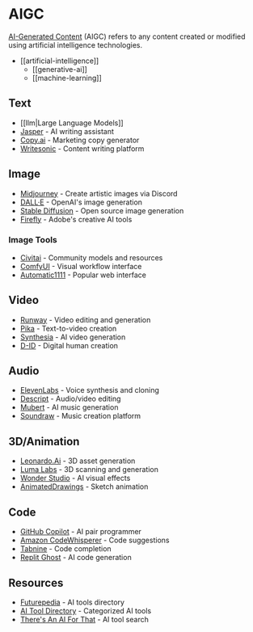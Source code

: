 # AIGC

[AI-Generated Content](https://en.wikipedia.org/wiki/Artificial_intelligence_in_art) (AIGC) refers to any content created or modified using artificial intelligence technologies.

- [[artificial-intelligence]]
  - [[generative-ai]]
  - [[machine-learning]]

## Text
- [[llm|Large Language Models]]
- [Jasper](https://www.jasper.ai/) - AI writing assistant
- [Copy.ai](https://www.copy.ai/) - Marketing copy generator
- [Writesonic](https://writesonic.com/) - Content writing platform

## Image
- [Midjourney](https://www.midjourney.com/) - Create artistic images via Discord
- [DALL·E](https://labs.openai.com/) - OpenAI's image generation
- [Stable Diffusion](https://stability.ai/) - Open source image generation
- [Firefly](https://firefly.adobe.com/) - Adobe's creative AI tools

### Image Tools
- [Civitai](https://civitai.com/) - Community models and resources
- [ComfyUI](https://github.com/comfyanonymous/ComfyUI) - Visual workflow interface
- [Automatic1111](https://github.com/AUTOMATIC1111/stable-diffusion-webui) - Popular web interface

## Video
- [Runway](https://runwayml.com/) - Video editing and generation
- [Pika](https://pika.art/) - Text-to-video creation
- [Synthesia](https://www.synthesia.io/) - AI video generation
- [D-ID](https://www.d-id.com/) - Digital human creation

## Audio
- [ElevenLabs](https://elevenlabs.io/) - Voice synthesis and cloning
- [Descript](https://www.descript.com/) - Audio/video editing
- [Mubert](https://mubert.com/) - AI music generation
- [Soundraw](https://soundraw.io/) - Music creation platform

## 3D/Animation
- [Leonardo.Ai](https://leonardo.ai/) - 3D asset generation
- [Luma Labs](https://lumalabs.ai/) - 3D scanning and generation
- [Wonder Studio](https://wonderdynamics.com/) - AI visual effects
- [AnimatedDrawings](https://sketch.metademolab.com/) - Sketch animation

## Code
- [GitHub Copilot](https://github.com/features/copilot) - AI pair programmer
- [Amazon CodeWhisperer](https://aws.amazon.com/codewhisperer/) - Code suggestions
- [Tabnine](https://www.tabnine.com/) - Code completion
- [Replit Ghost](https://replit.com/ghost) - AI code generation

## Resources
- [Futurepedia](https://www.futurepedia.io/) - AI tools directory
- [AI Tool Directory](https://aitool.directory/) - Categorized AI tools
- [There's An AI For That](https://theresanaiforthat.com/) - AI tool search

